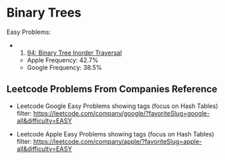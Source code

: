 # Binary Trees

Easy Problems:

- 1) [94: Binary Tree Inorder Traversal](./easy/94_binary_tree_inorder_traversal/cpp/main.cpp)
    - Apple Frequency: 42.7%
    - Google Frequency: 38.5%

<!-- - 2) 104: Maximum Depth of Binary Tree
    - Google Frequency: 45.2%
    - Apple Frequency: 51.7% -->

## Leetcode Problems From Companies Reference

- Leetcode Google Easy Problems showing tags (focus on Hash Tables) filter: https://leetcode.com/company/google/?favoriteSlug=google-all&difficulty=EASY

- Leetcode Apple Easy Problems showing tags (focus on Hash Tables) filter: https://leetcode.com/company/apple/?favoriteSlug=apple-all&difficulty=EASY
